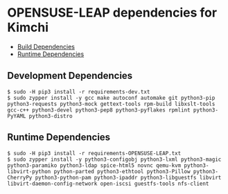 OPENSUSE-LEAP dependencies for Kimchi
================================

* [Build Dependencies](#development-dependencies)
* [Runtime Dependencies](#runtime-dependencies)

Development Dependencies
--------------------

    $ sudo -H pip3 install -r requirements-dev.txt
    $ sudo zypper install -y gcc make autoconf automake git python3-pip python3-requests python3-mock gettext-tools rpm-build libxslt-tools gcc-c++ python3-devel python3-pep8 python3-pyflakes rpmlint python3-PyYAML python3-distro

Runtime Dependencies
--------------------

    $ sudo -H pip3 install -r requirements-OPENSUSE-LEAP.txt
    $ sudo zypper install -y python3-configobj python3-lxml python3-magic python3-paramiko python3-ldap spice-html5 novnc qemu-kvm python3-libvirt-python python-parted python3-ethtool python3-Pillow python3-CherryPy python3-python-pam python3-ipaddr python3-libguestfs libvirt libvirt-daemon-config-network open-iscsi guestfs-tools nfs-client

